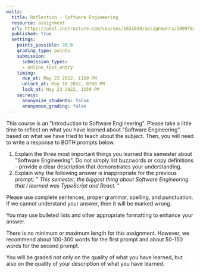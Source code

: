 ```yaml
---
waltz:
  title: Reflection - Software Engineering
  resource: assignment
  url: https://udel.instructure.com/courses/1631620/assignments/10097820
  published: true
  settings:
    points_possible: 20.0
    grading_type: points
    submission:
      submission_types:
      - online_text_entry
    timing:
      due_at: May 22 2022, 1159 PM
      unlock_at: May 16 2022, 0700 PM
      lock_at: May 23 2022, 1159 PM
    secrecy:
      anonymize_students: false
      anonymous_grading: false
---
```

This course is an "Introduction to Software Engineering". Please take a little time to reflect on what you have learned
about "Software Engineering" based on what we have tried to teach about the subject. Then, you will need to write a
response to BOTH prompts below.

  1. Explain the three most important things you learned this semester about "Software Engineering". Do not simply list buzzwords or copy definitions - provide a clear description that demonstrates your understanding.
  2. Explain why the following answer is inappropriate for the previous prompt: " _This semester, the biggest thing about Software Engineering that I learned was TypeScript and React._ "

Please use complete sentences, proper grammar, spelling, and punctuation. If we cannot understand your answer, then it
will be marked wrong.

You may use bulleted lists and other appropriate formatting to enhance your answer.

There is no minimum or maximum length for this assignment. However, we recommend about 100-300 words for the first
prompt and about 50-150 words for the second prompt.

You will be graded not only on the quality of what you have learned, but also on the quality of your description of what
you have learned.